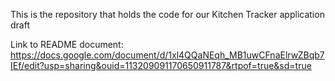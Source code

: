 This is the repository that holds the code for our Kitchen Tracker application draft

Link to README document:
https://docs.google.com/document/d/1xl4QQaNEqh_MB1uwCFnaElrwZBqb7IEf/edit?usp=sharing&ouid=113209091170650911787&rtpof=true&sd=true
